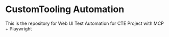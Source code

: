 # CustomTooling Automation
This is the repository for Web UI Test Automation for CTE Project with MCP + Playwright
